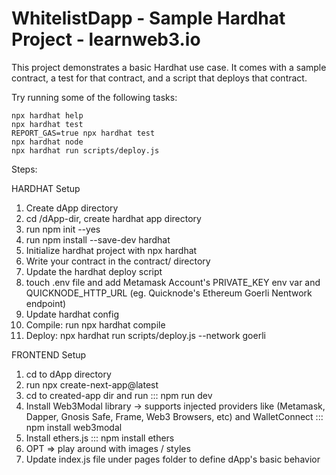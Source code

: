 # WhitelistDapp - Sample Hardhat Project - learnweb3.io 

This project demonstrates a basic Hardhat use case. It comes with a sample contract, a test for that contract, and a script that deploys that contract.

Try running some of the following tasks:

```shell
npx hardhat help
npx hardhat test
REPORT_GAS=true npx hardhat test
npx hardhat node
npx hardhat run scripts/deploy.js
```

Steps: 

HARDHAT Setup

1. Create dApp directory
2. cd /dApp-dir, create hardhat app directory
3. run npm init --yes
4. run npm install --save-dev hardhat
5. Initialize hardhat project with npx hardhat
6. Write your contract in the contract/ directory
7. Update the hardhat deploy script 
8. touch .env file and add Metamask Account's PRIVATE_KEY env var and QUICKNODE_HTTP_URL (eg. Quicknode's Ethereum Goerli Nentwork endpoint)
9. Update hardhat config
10. Compile: run npx hardhat compile
11. Deploy: npx hardhat run scripts/deploy.js --network goerli

FRONTEND Setup
1. cd to dApp directory
2. run npx create-next-app@latest
3. cd to created-app dir and run ::: npm run dev
4. Install Web3Modal library -> supports injected providers like (Metamask, Dapper, Gnosis Safe, Frame, Web3 Browsers, etc) and WalletConnect ::: npm install web3modal
5. Install ethers.js ::: npm install ethers
6. OPT => play around with images / styles
7. Update index.js file under pages folder to define dApp's basic behavior
